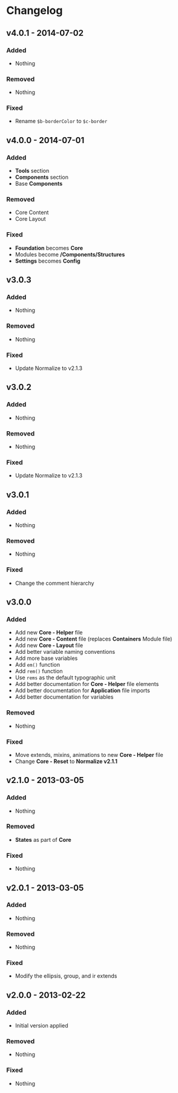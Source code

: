Changelog
=========

v4.0.1 - 2014-07-02
-------------------

### Added

- Nothing

### Removed

- Nothing

### Fixed

- Rename `$b-borderColor` to `$c-border`

v4.0.0 - 2014-07-01
-------------------

### Added

- **Tools** section
- **Components** section
- Base **Components**

### Removed

- Core Content
- Core Layout

### Fixed

- **Foundation** becomes **Core**
- Modules become **/Components/Structures**
- **Settings** becomes **Config**

v3.0.3
------

### Added

- Nothing

### Removed

- Nothing

### Fixed

- Update Normalize to v2.1.3

v3.0.2
------

### Added

- Nothing

### Removed

- Nothing

### Fixed

- Update Normalize to v2.1.3

v3.0.1
------

### Added

- Nothing

### Removed

- Nothing

### Fixed

- Change the comment hierarchy

v3.0.0
------

### Added

- Add new **Core - Helper** file
- Add new **Core - Content** file (replaces **Containers** Module file)
- Add new **Core - Layout** file
- Add better variable naming conventions
- Add more base variables
- Add `em()` function
- Add `rem()` function
- Use `rems` as the default typographic unit
- Add better documentation for **Core - Helper** file elements
- Add better documentation for **Application** file imports
- Add better documentation for variables

### Removed

- Nothing

### Fixed

- Move extends, mixins, animations to new **Core - Helper** file
- Change **Core - Reset** to **Normalize v2.1.1**

v2.1.0 - 2013-03-05
-------------------

### Added

- Nothing

### Removed

- **States** as part of **Core**

### Fixed

- Nothing

v2.0.1 - 2013-03-05
-------------------

### Added

- Nothing

### Removed

- Nothing

### Fixed

- Modify the ellipsis, group, and ir extends

v2.0.0 - 2013-02-22
-------------------

### Added

- Initial version applied

### Removed

- Nothing

### Fixed

- Nothing
